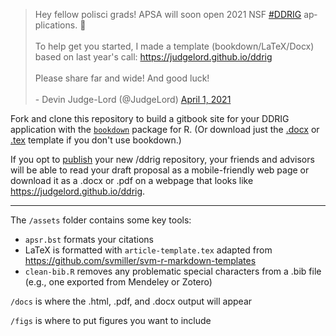 <blockquote class="twitter-tweet"><p lang="en" dir="ltr">Hey fellow polisci grads! APSA will soon open 2021 NSF <a href="https://twitter.com/hashtag/DDRIG?src=hash&amp;ref_src=twsrc%5Etfw">#DDRIG</a> applications. 👀<br><br>To help get you started, I made a template (bookdown/LaTeX/Docx) based on last year&#39;s call: <a href="https://judgelord.github.io/ddrig">https://judgelord.github.io/ddrig</a><br><br>Please share far and wide! And good luck! <br><br> - Devin Judge-Lord (@JudgeLord) <a href="https://twitter.com/JudgeLord/status/1377712461697052673?ref_src=twsrc%5Etfw">April 1, 2021</a></blockquote> 

Fork and clone this repository to build a gitbook site for your DDRIG application with the [`bookdown`](https://bookdown.org/) package for R.  (Or download just the [.docx](https://judgelord.github.io/ddrig/app.docx) or [.tex](https://judgelord.github.io/ddrig/app.tex) template if you don't use bookdown.)

If you opt to [publish](https://github.blog/2016-08-17-simpler-github-pages-publishing/) your new /ddrig repository, your friends and advisors will be able to read your draft proposal as a mobile-friendly web page or download it as a .docx or .pdf on a webpage that looks like <https://judgelord.github.io/ddrig>.

---

The `/assets` folder contains some key tools:

- `apsr.bst` formats your citations
- LaTeX is formatted with `article-template.tex` adapted from https://github.com/svmiller/svm-r-markdown-templates
- `clean-bib.R` removes any problematic special characters from a .bib file (e.g., one exported from Mendeley or Zotero)

`/docs` is where the .html, .pdf, and .docx output will appear

`/figs` is where to put figures you want to include